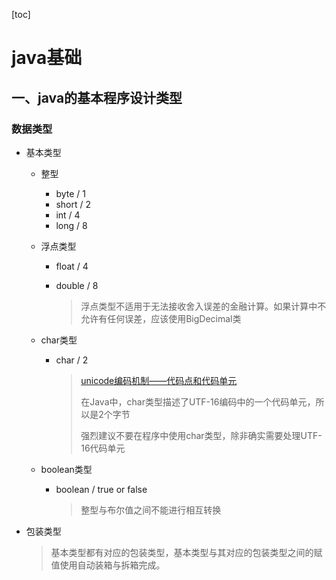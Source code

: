 [toc]

# java基础



## 一、java的基本程序设计类型

### 数据类型

- 基本类型

  - 整型

    - byte / 1
    - short / 2
    - int / 4
    - long / 8

  - 浮点类型

    - float / 4

    - double / 8

      > 浮点类型不适用于无法接收舍入误差的金融计算。如果计算中不允许有任何误差，应该使用BigDecimal类

  - char类型

    - char / 2

      > [unicode编码机制——代码点和代码单元](extension/unicode编码机制——代码点和代码单元.md)
      >
      > 在Java中，char类型描述了UTF-16编码中的一个代码单元，所以是2个字节
      >
      > 强烈建议不要在程序中使用char类型，除非确实需要处理UTF-16代码单元

  - boolean类型

    - boolean / true or false

      > 整型与布尔值之间不能进行相互转换
 
- 包装类型

  > 基本类型都有对应的包装类型，基本类型与其对应的包装类型之间的赋值使用自动装箱与拆箱完成。
